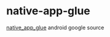 # native-app-glue

[native_app_glue](https://android.googlesource.com/platform/ndk/+/refs/heads/main/sources/android/native_app_glue/) android google source
